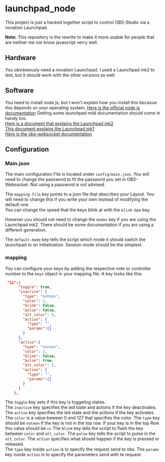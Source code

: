 # launchpad_node

This project is just a hacked together script to control OBS-Studio via a novation Launchpad.

__Note:__ This repository is the rewrite to make it more usable for people that are neither me nor know javascript verry well.

## Hardware

You obviewously need a novation Launchpad.
I used a Launchpad mk2 to test, but it should work with the other versions as well.

## Software

You need to install node js, but I won't explain how you install this becasue this depends on your operating system.
[Here is the official node js documentation](https://nodejs.org/en/download/)
Getting some launchpad midi documentation should come in handy too.  
[Here is a document that explains the Launchpad mk2](https://d2xhy469pqj8rc.cloudfront.net/sites/default/files/novation/downloads/10529/launchpad-mk2-programmers-reference-guide-v1-02.pdf)  
[This document explains the Launchpad mk1](https://d2xhy469pqj8rc.cloudfront.net/sites/default/files/novation/downloads/4080/launchpad-programmers-reference.pdf)  
[Here is the obs-websocket documentation](https://github.com/Palakis/obs-websocket/blob/4.x-current/docs/generated/protocol.md)

## Configuration

### Main.json

The main configuration File is located under `config/main.json`.
You will need to change the password to fit the password you set in OBS-Websocket. Not using a password is not advised.  

The `mapping-file` key points to a json file that describes your Layout. You will need to change this if you write your own instead of modifying the default one.  
You can change the speed that the keys blink at with the `blink-bpm` key.

However you should not need to change the `modes` key if you are using the Launchpad mk2. There should be some documantation if you are using a different generation.

The `default-mode` key tells the script which mode it should switch the launchpad to on initialisation. Session mode should be the simplest.

### mapping

You can configure your keys by adding the respective note or controller number to the `keys` object in your mapping file.
A key looks like this: 

```json
 "11":{
      "toggle": true,
      "inactive": {
        "type": "noteon",
        "color": 2,
        "blink": false,
        "pulse": false,
        "alt_color": 0,
        "action": {
          "type": "",
          "params":{}
        }
      },
      "active":{
        "type": "noteon",
        "color": 2,
        "blink": false,
        "pulse": true,
        "alt_color": 5,
        "action": {
          "type": "",
          "params":{}
        }
      }
    },
```

The `toggle` key sets if this key is toggeling states.  
The `inactive` key specifies the led state and actions if the key deactivates.
The `active` key specifies the led state and the actions if the key activates.  
The `color` is a value beween 0 and 127 that specifies the color. 
The `type` key should be `noteon` if the key is not in the top row. If your key is in the top Row this value should be `cc`
The `blink` key tells the script to flash the key between `color` and `alt_color`.
The `pulse` key tells the script to pulse in the `alt_color`.
The `action` specifies what should happen if the key is pressed or released.  
  The `type` key inside `action` is to specify the request send to obs.
  The `params` key inside `action` is to specify the parameters send with te request.
